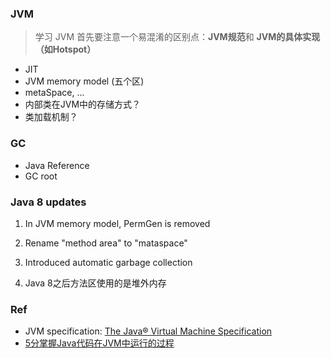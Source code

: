 

### JVM

> 学习 JVM 首先要注意一个易混淆的区别点：**JVM规范**和 **JVM的具体实现（如Hotspot）**



* JIT
* JVM memory model (五个区)
* metaSpace, ...
* 内部类在JVM中的存储方式？
* 类加载机制？

### GC

* Java Reference
* GC root



### Java 8 updates

1. In JVM memory model, PermGen is removed

2. Rename "method area" to "mataspace"

3. Introduced automatic garbage collection

4. Java 8之后方法区使用的是堆外内存





### Ref

* JVM specification: [The Java® Virtual Machine Specification](https://docs.oracle.com/javase/specs/jvms/se8/html/index.html)
* [5分掌握Java代码在JVM中运行的过程](https://mp.weixin.qq.com/s?__biz=MzU0Mjg0MDUzNQ==&mid=2247485266&idx=1&sn=289f90fe9e3c8380fc6f23c2fae2b802&chksm=fb15c4eacc624dfcb0d70602ac61a90f1860dfe8330954d4a6a0ad9bc6051e2b2f559ee920f6&cur_album_id=3420898908706963458&scene=189#wechat_redirect)

